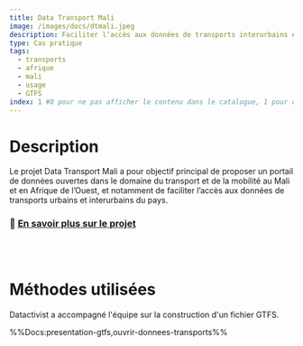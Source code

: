 ```yaml
---
title: Data Transport Mali
image: /images/docs/dtmali.jpeg
description: Faciliter l’accès aux données de transports interurbains en Afrique de l'Ouest
type: Cas pratique
tags:
  - transports
  - afrique
  - mali
  - usage
  - GTFS
index: 1 #0 pour ne pas afficher le contenu dans le catalogue, 1 pour qu'il s'affiche dans le catalogue
--- 
```

# Description

Le projet Data Transport Mali a pour objectif principal de proposer un portail de données ouvertes dans le domaine du transport et de la mobilité au Mali et en Afrique de l’Ouest, et notamment de faciliter l’accès aux données de transports urbains et interurbains du pays.

### 🔎 [En savoir plus sur le projet](https://forum.ogptoolbox.org/t/presentation-du-projet-data-transport-mali/590)

<br></br>

# Méthodes utilisées

Datactivist a accompagné l'équipe sur la construction d'un fichier GTFS.

%%Docs:presentation-gtfs,ouvrir-donnees-transports%%
